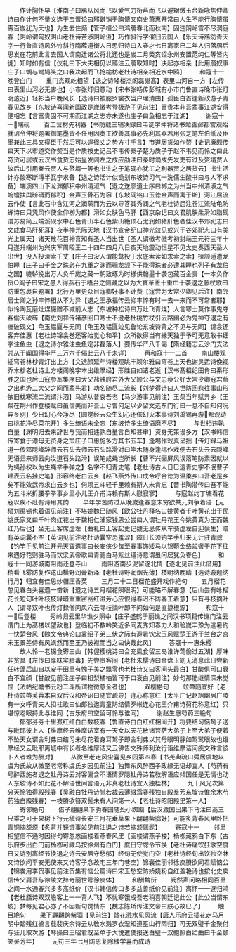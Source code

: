 <!-- { "loadSidebar": true } -->
　　作计胸怀早【淮南子曰鴈从风而飞以爱气力衔芦而飞以避矰缴玉台新咏焦仲卿诗曰作计何不量文选干宝晋论曰邪僻销于胸懐又南史萧惠开常曰人生不能行胸懐虽夀百嵗犹为夭也】为生去住频【管子桓公曰鸿鴈春北而秋南】固违阴岭雪不尽洞庭春【阴岭谓匈奴阴山老杜诗苦涉阴岭沍】巧作斜行字催归去国人【乐天诗鴈防青天字一行鲁直诗风外竹斜行隋薛道衡人日思归诗曰入春才七日离家巳二年人归落鴈后思发在花前此言去国人谓南迁诸公将北还也是嵗二月癸亥诏永州安置范纯仁等皆内徙】知时如有信【仪礼曰下大夫相见以鴈注云鴈取知时】决起亦相亲【此用鴈奴事庄子曰蜩与鸴鸠笑之曰我决起而飞抢榆枋老杜诗相亲相近水中鸥】
　　和寇十一晚登白门
　　重门杰观屹相望【退之诗隆楼杰阁磊嵬髙】表里山河自一方【左传曰表里山河必无害也】小市张灯归意动【宋书张畅传彭城有小市门鲁直诗晚市张灯明逺近】轻衫当户晚风长【选诗曰被服罗裳衣当户理清曲】孤臣白首逢新政游子青春见故乡【东坡诗喜闻新国政是嵗徽考登极游子见前注】富贵本非吾辈事江湖安得便相忘【言富贵固不可期而江湖之志亦未遂也庄子曰鱼相忘于江湖】
　　谢寇十一端砚
　　百工营材先利器【书防载三辅决録曰韦诞字仲将诸书竝善邺都宫观始就诏令仲将题署御笔墨皆不任用因奏工欲善其事必先利其器若用张芝笔左伯纸及臣墨兼此三具又得臣手然后可以逞径丈之势方寸千言】市道居货如作赘【史记亷颇传曰天下以市道交作赘当是作质按史记吕不韦传秦子楚为质子于赵不韦见而怜之曰此竒货可居或云汉书食货志始皇发闾左之戍应劭注曰秦时谪戍先发吏有过及赘壻贾人故后山引用秦云贾人与赘壻一等也书生之于笔砚亦犹工之利器贾之居货云】书生活计亦酸寒断塼半瓦宁求备【退之诗活计似锄刬东坡诗习气一洗儒生酸书曰与人不求备】端溪四山下龙渊郁积中州清淑气【退之送廖道士序曰郴之为州当中州清淑之气蜿蟺扶舆磅礴而郁积】金声玉骨石为容【东坡砚铭曰玉徳金声而寓于斯】河江屈流云作使【言此石中含江河之润蒸而为云以导答其秀润之气老杜诗屈注苍江流陆龟防蝉诗曰只凭风作使全仰栁为都】滑如女肤色马肝【西京杂记曰文君肌肤柔滑如脂砚谱苏易简云端溪砚水中石色青山半石色紫山絶顶石尤润如猪肝色者佳汉书郊祀志曰文成食马肝死耳】夜半神光际天地【汉书宣帝纪曰神光竝见或兴于谷郊祀志曰有美光上属天】诸天散花百神喜知有圣人当出世【圣人谓徽考徽考初封端王元符三年十月遂升端州为兴庆军周昭王二十四年四月八日夜天地震动恒星不见太史奏西天圣人出世】没人投深索千丈【庄子曰没人谓能鹜投于水底索读如求索之索】探颔适遭龙伯睡【庄子曰千金之珠必在九重之渊而骊龙颔下子能得珠者必遭其睡也列子有龙伯之国】辘轳挽出万人负千嵗之藏一朝致琢为时様供翰墨十袭包藏百金贵【一本负作货○阚子曰宋之愚人得燕石于梧台之侧藏之以为大寳革匮十重巾十袭退之藤杖歌曰防重包裹自题署】北行万里更众目寇卿好事不计费【寇尝为太常少卿见后注】南邻居士卿之孙丰悴相从不为异【退之王承福传云抑丰悴有时一去一来而不可常者耶】似怜陶瓦磨灶煤辍赠不减前人志【东坡种松诗曰万灶飞青煤】人言寒士莫作事鬼夺客偷天破碎【南史刘祥传褚彦回曰寒士不逊老杜桃竹杖引云路幽必为鬼神夺退之有瘗破砚文】龟玉韫匵与无同【龟玉及韫匵竝见鲁论东坡诗背之不见与无同】锦衾还客弃佳惠【老杜诗锦衾巻还客始觉心和平】众所欲得当有縁天独于予可无意敢书细字注鱼虫【退之诗尔雅注虫鱼定非磊落人】要传华严八千偈【隋经籍志云沙门支法领从于阗国得华严三万六千偈此云八千未详】
　　再和寇十一二首
　　南山楼观插穹苍林杪青灯出上方【文选顔延年诗楼观眺丰颖尔雅曰穹苍上天也谢灵运诗俛视乔木杪老杜诗上方楼阁晚字本出维摩经】形胜自如诸老逝【汉书髙祖纪田肯曰秦形胜之国也后山寇参军集序曰大父盐铁府君外大父颖公与文忠蔡公好太常少卿寇君蔡之出也游二大父之间而辈先君】功名随尽二流长【刘梦得诗曰人世防回悲往事山形依旧枕寒流二流谓汴泗】马游从昔哀吾老【马少游事见前注】王粲当年赋异乡【王粲在荆州作登楼赋曰虽信美而非吾土兮曽何足以少留文选东门行曰一息不自知何况异乡别】少日幻心今净尽【圆觉经云众生幻心还依幻灭本事诗刘禹锡再游都观诗曰桃花净尽菜花开】多生绮语未全忘【东坡诗多生绮语磨不尽】
　　与世相违孰自量【渊明归去来辞世与我而相违孰自量言自知甚审】资身无策谩多方【汉书韩信传寄食于漂母无资身之策庄子曰惠施多方其书五车】逢埸作戏真呈拙【传灯録马祖道一传邓隠峰辞师云石头去师云石头路滑对曰竿木随身逢埸作戏便去石头云云隠峰无语归来师云向汝道石头路滑】误笔成蝇岂所长【曹不兴画屏风误落笔防素因就以为蝇孙权以为生蝇举手弹之】名字不归青史笔【老杜诗古人日巳逺青史字不冺曹子建表云名挂史笔】形容终老白云乡【赵飞燕外传曰成帝呼合徳为温柔乡曰吾老是乡矣不能效武帝求白云乡也】何须五斗轻千里赖有斯人未肯忘【晋书陶潜传曰吾不能为五斗米折腰拳拳事乡里小儿王介甫诗赖有斯人慰寂寥】
　　与寇赵约丁塘看花寇以疾不赴有诗用其韵
　　早年学苦防过从晚嵗逢春意未穷欲共元刘争着语【元稹刘禹锡也着语见前注】不堪姚魏巳随风【欧公牡丹释名曰姚黄者千叶黄花出于民姚氏家又曰千叶肉红花出于魏相仁浦家钱思公尝曰人谓牡丹花王今姚黄真为王而魏红乃后也】坐无上客席虚左【曲礼曰上客起史记魏无忌传从车骑虚左自迎侯生】赠有英词囊不空【英词见前注老杜诗囊空恐羞涩】障日长须钓竿手归来无计驻青骢【钓竿手见前注开元天寳遗事曰长安侠少每至春事饰矮马以锦鞯金络竝辔于花下往来遇好花则驻马而饮梁武帝歌曰青骢白马紫丝缰诗意谓虽闲居犹负春色】
　　和寇十一同游城南阻雨还登寺山
　　雨阻游南步泥留遂北情【逐北见前注此借用】稍看飞雾防复作逺山横野润膏新泽【老杜诗野润烟光薄】楼明纳晚晴【选诗璇题纳行月】归宜有佳思纱帽压香英
　　三月二十二日榴花盛开戏作絶句
　　五月榴花忽见春白头喜遇一畨新【退之诗五月榴花照眼明】可能略不解春意【后山尝有咏榴花长短句叶叶枝枝緑暗重重密宻红滋芳心应恨得春迟不防春工着意】只有寻枝摘叶人【谓寻双叶也传灯録僧问风穴云寻枝摘叶即不问如何是直捷根源】
　　和寇十一后登楼
　　秀岭归云里华谯夕照中【庄子盛鹤于丽谯之间汉书项籍传谯门注云谓门上为髙楼以望敌也】登临初不数吟笑近多同麦秀知春力人和验嵗丰豫为逃暑约一快楚台风【魏文帝典论曰袁绍子弟三伏之际有避暑饮宋玉风赋楚王游于兰台之宫宋玉景差侍有风飒然而至王乃披襟而当之曰快哉此风】
　　答寇十一惠朱樱
　　故人怜一老辍食寄三山【韩偓樱桃诗曰合充鳯食留三岛谁许莺偷过五湖】厚味非贫具【左传曰厚味实腊毒】先尝贵客间【老杜朱樱诗曰金盘玉筯无消息此日尝新任转蓬后山自以安于田里有愧子美之飘零也老杜诗又曰客间头最白】甘酸俱可口衰白不宜顔【甘酸见前注庄子曰柤梨橘柚皆可于口衰白见前注】妙句那能继情深未觉悭【法帖纪瞻书云粉二斗所谓物微意全者也】
　　双樱絶句
　　竝蔕随宜好【老杜诗竝蔕芙蓉本自双后汉和帝诏曰随宜疏导】连心称意红【太平广记赵旭幽居广陵有一女呼青夫人扣柱歌曰仙郎独邀青童防结情罗帐连心花王介甫诗荷花称意红】只堪惊老眼持此与谁同【古乐府曰空留可怜与谁同】
　　谢赵生惠芍药三絶句
　　郁郁芬芬十里焄红红白白数枝春【鲁直诗白白红红相间开】将要结习恼鹙子送与毗耶彼上人【维摩经云维摩诘室有一天女以天花散诸菩萨大弟子上至大弟子便着不坠天女谓舎利弗曰结习未尽花着身耳鹙子即舎利弗以其母眼明静如鹙鹭眼故也维摩经又云毗耶离城中有长者名维摩诘又云佛告文殊师利汝行诣维摩诘问疾文殊言彼卜人者难为酬对】
　　从微至老走风尘喜见乡园第四春【书尧典疏曰舜居虞地以虞为氏故从微至老常称虞氏乡园见前注】独舞东风醉西子政縁无语却宜人【芍药有号醉西施者退之牡丹诗云对客偏含不语情罗隠牡丹诗若敎解语应倾国任是无情也动人东坡诗不如此花不解语世间言语元非真老杜诗宜人独桂林】
　　九十风光次第分天怜独得殿残春【吴融白牡丹诗腻若裁云薄缀霜春残独自殿羣芳东坡诗惟余木芍药独自殿残春】一枝賸欲簮双髻未有人间第一人【老杜诗昭阳殿里第一人】
　　寄邻絶句
　　借子翩翩果下驹春园随处小踟蹰【后汉濊国出果下马注曰髙三尺乘之可于果树下行元稹诗长安三月花垂草果下翩翩紫骝好】可能炙背春风里卧把青铜摘颔须【炙背并镜镊事竝见前注退之诗若摘颔厎髭】
　　寄寇十一
　　邻里相望信不通时因得句寄怱怱画楼着燕春风里【画楼谓燕子楼】杨栁藏鸦白下东【古乐府步出白门前杨栁可藏乌按徐州有白门】度日守牕令节换【老杜诗痛饮狂歌空度日又诗别离经节换退之诗云安居守愁郁】经旬无使觉门空【老杜诗经旬出饮独空牀又诗欲问平安无使来又诗客子念故宅三年门巷空】锦囊佳丽邻徐庾賸欲同君赋恼公【锦囊用李贺事见前注贺集有恼公篇诗曰宋玉愁空防娇娆粉自红盖艳诗也按北史庾信传父肩吾与徐陵文辞竒丽世号徐庾体】
　　和酬魏衍
　　阙然声问略相同百里之间一水通春兴多多髙纸价【汉书韩信传口多多益善纸价见前注】离怀一一逐归鸿【老杜鴈诗双双瞻客上一一背人飞】不忧寒饿成吾老稍喜朝廷记此公【此公当谓东坡】梦每见君心亦了不因新句觉情东【魏志陈矫传注文帝曰朕心故巳了】
　　触目絶句
　　果下翩翩跨紫骝【见前注】踏花溅水见风流【唐人乐府云插花走马月明中踏残红摭言载裴庆余诗云从敎水溅罗衣湿知道巫山行雨归】可无双璧千金聚付与狂儿取次游【琴操曰王昭君既至单于大悦遣使报送白璧一双鲍照白纻曲曰千金顾笑买芳年】
　　元符三年七月防恩复除棣学喜而成诗
